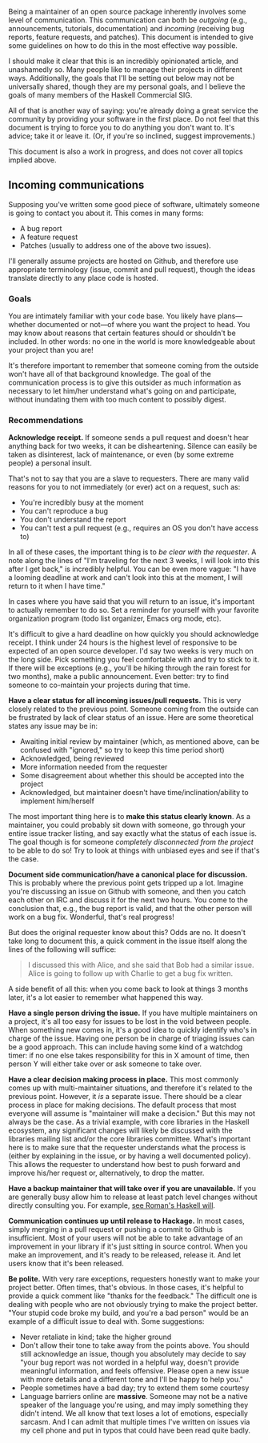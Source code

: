 Being a maintainer of an open source package inherently involves some level of
communication. This communication can both be *outgoing* (e.g., announcements,
tutorials, documentation) and *incoming* (receiving bug reports, feature
requests, and patches). This document is intended to give some guidelines on
how to do this in the most effective way possible.

I should make it clear that this is an incredibly opinionated article, and
unashamedly so. Many people like to manage their projects in different ways.
Additionally, the goals that I'll be setting out below may not be universally
shared, though they are my personal goals, and I believe the goals of many
members of the Haskell Commercial SIG.

All of that is another way of saying: you're already doing a great service the
community by providing your software in the first place. Do not feel that this
document is trying to force you to do anything you don't want to. It's advice;
take it or leave it. (Or, if you're so inclined, suggest improvements.)

This document is also a work in progress, and does not cover all topics implied
above.

## Incoming communications

Supposing you've written some good piece of software, ultimately someone is
going to contact you about it. This comes in many forms:

* A bug report
* A feature request
* Patches (usually to address one of the above two issues).

I'll generally assume projects are hosted on Github, and therefore use
appropriate terminology (issue, commit and pull request), though the ideas
translate directly to any place code is hosted.

### Goals

You are intimately familiar with your code base. You likely have plans—whether
documented or not—of where you want the project to head. You may know about
reasons that certain features should or shouldn't be included. In other words:
no one in the world is more knowledgeable about your project than you are!

It's therefore important to remember that someone coming from the outside won't
have all of that background knowledge. The goal of the communication process is
to give this outsider as much information as necessary to let him/her
understand what's going on and participate, without inundating them with too
much content to possibly digest.

### Recommendations

__Acknowledge receipt.__ If someone sends a pull request and doesn't hear
anything back for two weeks, it can be disheartening. Silence can easily be
taken as disinterest, lack of maintenance, or even (by some extreme people) a
personal insult.

That's not to say that you are a slave to requesters. There are many valid
reasons for you to not immediately (or ever) act on a request, such as:

* You're incredibly busy at the moment
* You can't reproduce a bug
* You don't understand the report
* You can't test a pull request (e.g., requires an OS you don't have access to)

In all of these cases, the important thing is to *be clear with the requester*.
A note along the lines of "I'm traveling for the next 3 weeks, I will look into
this after I get back," is incredibly helpful. You can be even more vague: "I
have a looming deadline at work and can't look into this at the moment, I will
return to it when I have time."

In cases where you have said that you will return to an issue, it's important
to actually remember to do so. Set a reminder for yourself with your favorite
organization program (todo list organizer, Emacs org mode, etc).

It's difficult to give a hard deadline on how quickly you should acknowledge
receipt. I think under 24 hours is the highest level of responsive to be
expected of an open source developer. I'd say two weeks is very much on the
long side. Pick something you feel comfortable with and try to stick to it. If
there will be exceptions (e.g., you'll be hiking through the rain forest for
two months), make a public announcement. Even better: try to find someone to
co-maintain your projects during that time.

__Have a clear status for all incoming issues/pull requests.__ This is very
closely related to the previous point. Someone coming from the outside can be
frustrated by lack of clear status of an issue. Here are some theoretical
states any issue may be in:

* Awaiting initial review by maintainer (which, as mentioned above, can be confused with "ignored," so try to keep this time period short)
* Acknowledged, being reviewed
* More information needed from the requester
* Some disagreement about whether this should be accepted into the project
* Acknowledged, but maintainer doesn't have time/inclination/ability to implement him/herself

The most important thing here is to __make this status clearly known__. As a
maintainer, you could probably sit down with someone, go through your entire
issue tracker listing, and say exactly what the status of each issue is. The
goal though is for someone *completely disconnected from the project* to be
able to do so! Try to look at things with unbiased eyes and see if that's the
case.

__Document side communication/have a canonical place for discussion.__ This is
probably where the previous point gets tripped up a lot. Imagine you're
discussing an issue on Github with someone, and then you catch each other on
IRC and discuss it for the next two hours. You come to the conclusion that,
e.g., the bug report is valid, and that the other person will work on a bug
fix. Wonderful, that's real progress!

But does the original requester know about this? Odds are no. It doesn't take
long to document this, a quick comment in the issue itself along the lines of
the following will suffice:

> I discussed this with Alice, and she said that Bob had a similar issue. Alice
> is going to follow up with Charlie to get a bug fix written.

A side benefit of all this: when you come back to look at things 3 months
later, it's a lot easier to remember what happened this way.

__Have a single person driving the issue.__ If you have multiple maintainers on
a project, it's all too easy for issues to be lost in the void between people.
When something new comes in, it's a good idea to quickly identify who's in
charge of the issue. Having one person be in charge of triaging issues can be a
good approach. This can include having some kind of a watchdog timer: if no one
else takes responsibility for this in X amount of time, then person Y will
either take over or ask someone to take over.

__Have a clear decision making process in place.__ This most commonly comes up
with multi-maintainer situations, and therefore it's related to the previous
point. However, it *is* a separate issue. There should be a clear process in
place for making decisions. The default process that most everyone will assume
is "maintainer will make a decision." But this may not always be the case. As a
trivial example, with core libraries in the Haskell ecosystem, any significant
changes will likely be discussed with the libraries mailing list and/or the
core libraries committee. What's important here is to make sure that the
requester understands what the process is (either by explaining in the issue,
or by having a well documented policy). This allows the requester to understand
how best to push forward and improve his/her request or, alternatively, to drop
the matter.

__Have a backup maintainer that will take over if you are unavailable.__ If you
are generally busy allow him to release at least patch level changes without
directly consulting you. For example, [see Roman's Haskell
will](https://ro-che.info/articles/2014-02-08-my-haskell-will).

__Communication continues up until release to Hackage.__ In most cases, simply
merging in a pull request or pushing a commit to Github is insufficient. Most
of your users will not be able to take advantage of an improvement in your
library if it's just sitting in source control. When you make an improvement,
and it's ready to be released, release it. And let users know that it's been
released.

__Be polite.__ With very rare exceptions, requesters honestly want to make your
project better. Often times, that's obvious. In those cases, it's helpful to
provide a quick comment like "thanks for the feedback." The difficult one is
dealing with people who are not obviously trying to make the project better.
"Your stupid code broke my build, and you're a bad person" would be an example
of a difficult issue to deal with. Some suggestions:

* Never retaliate in kind; take the higher ground
* Don't allow their tone to take away from the points above. You should still acknowledge an issue, though you absolutely may decide to say "your bug report was not worded in a helpful way, doesn't provide meaningful information, and feels offensive. Please open a new issue with more details and a different tone and I'll be happy to help you."
* People sometimes have a bad day; try to extend them some courtesy
* Language barriers online are **massive**. Someone may not be a native speaker of the language you're using, and may imply something they didn't intend. We all know that text loses a lot of emotions, especially sarcasm. And I can admit that multiple times I've written on issues via my cell phone and put in typos that could have been read quite badly.
